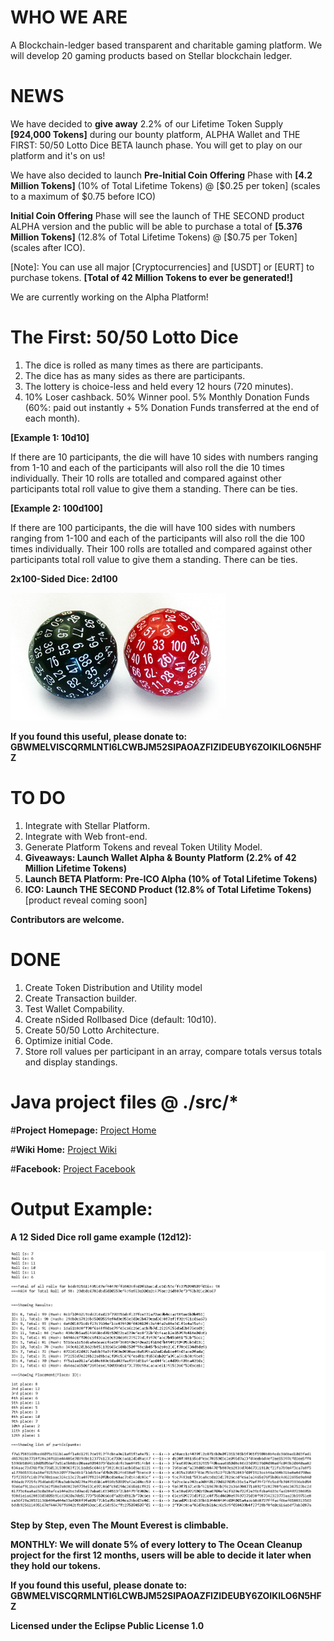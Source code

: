 # WHO WE ARE 

A Blockchain-ledger based transparent and charitable gaming platform. We will develop 20 gaming products based on Stellar blockchain ledger.

# NEWS

We have decided to **give away** 2.2% of our Lifetime Token Supply **[924,000 Tokens]** during our bounty platform, ALPHA Wallet and THE FIRST: 50/50 Lotto Dice BETA launch phase. You will get to play on our platform and it's on us!

We have also decided to launch **Pre-Initial Coin Offering** Phase with **[4.2 Million Tokens]** (10% of Total Lifetime Tokens) @ [$0.25 per token] (scales to a maximum of $0.75 before ICO)

**Initial Coin Offering** Phase will see the launch of THE SECOND product ALPHA version and the public will be able to purchase a total of **[5.376 Million Tokens]** (12.8% of Total Lifetime Tokens) @ [$0.75 per Token] (scales after ICO).

[Note]: You can use all major [Cryptocurrencies] and [USDT] or [EURT] to purchase tokens. **[Total of 42 Million Tokens to ever be generated!]**

We are currently working on the Alpha Platform!

# The First: 50/50 Lotto Dice

1. The dice is rolled as many times as there are participants.
2. The dice has as many sides as there are participants. 
3. The lottery is choice-less and held every 12 hours (720 minutes).
4. 10% Loser cashback. 50% Winner pool. 5% Monthly Donation Funds (60%: paid out instantly + 5% Donation Funds transferred at the end of each month).

**[Example 1: 10d10]** 

If there are 10 participants, the die will have 10 sides with numbers ranging from 1-10 and each of the participants will also roll the die 10 times individually. Their 10 rolls are totalled and compared against other participants total roll value to give them a standing. There can be ties.

**[Example 2: 100d100]** 

If there are 100 participants, the die will have 100 sides with numbers ranging from 1-100 and each of the participants will also roll the die 100 times individually. Their 100 rolls are totalled and compared against other participants total roll value to give them a standing. There can be ties.

**2x100-Sided Dice: 2d100**

<img src="img/100%20sided%20dice.jpg" class="inline"/>

**If you found this useful, please donate to: GBWMELVISCQRMLNTI6LCWBJM52SIPAOAZFIZIDEUBY6ZOIKILO6N5HFZ**


# TO DO

1. Integrate with Stellar Platform.
2. Integrate with Web front-end.
3. Generate Platform Tokens and reveal Token Utility Model.
4. **Giveaways: Launch Wallet Alpha & Bounty Platform (2.2% of 42 Million Lifetime Tokens)**
5. **Launch BETA Platform: Pre-ICO Alpha (10% of Total Lifetime Tokens)**
6. **ICO: Launch THE SECOND Product (12.8% of Total Lifetime Tokens)** [product reveal coming soon]

**Contributors are welcome.**

# DONE

1. Create Token Distribution and Utility model
2. Create Transaction builder.
3. Test Wallet Compability.
4. Create nSided Rollbased Dice (default: 10d10).
5. Create 50/50 Lotto Architecture.
6. Optimize initial Code.
7. Store roll values per participant in an array, compare totals versus totals and display standings.



# Java project files @ ./src/*

#**Project Homepage:** <a href="https://peruzee.github.io/PlanetFunderInitiative/">Project Home</a>

#**Wiki Home:** <a href="https://github.com/PeruZee/PlanetFunderInitiative/wiki">Project Wiki</a>

#**Facebook:** <a href="https://www.facebook.com/PlanetFunderInitiative/">Project Facebook</a>

# Output Example:

**A 12 Sided Dice roll game example (12d12):** 

<img src="img/HashedTXIDForEach.png" class="inline"/>

**Step by Step, even The Mount Everest is climbable.**

**MONTHLY: We will donate 5% of every lottery to The Ocean Cleanup project for the first 12 months, users will be able to decide it later when they hold our tokens.**

**If you found this useful, please donate to: GBWMELVISCQRMLNTI6LCWBJM52SIPAOAZFIZIDEUBY6ZOIKILO6N5HFZ**

**Licensed under the Eclipse Public License 1.0**
